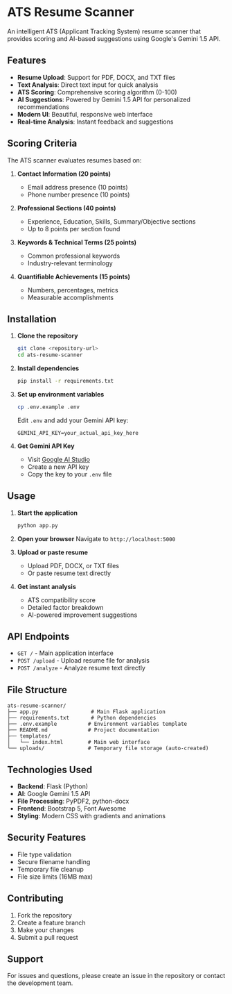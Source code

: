 # ATS Resume Scanner

An intelligent ATS (Applicant Tracking System) resume scanner that provides scoring and AI-based suggestions using Google's Gemini 1.5 API.

## Features

- **Resume Upload**: Support for PDF, DOCX, and TXT files
- **Text Analysis**: Direct text input for quick analysis
- **ATS Scoring**: Comprehensive scoring algorithm (0-100)
- **AI Suggestions**: Powered by Gemini 1.5 API for personalized recommendations
- **Modern UI**: Beautiful, responsive web interface
- **Real-time Analysis**: Instant feedback and suggestions

## Scoring Criteria

The ATS scanner evaluates resumes based on:

1. **Contact Information (20 points)**
   - Email address presence (10 points)
   - Phone number presence (10 points)

2. **Professional Sections (40 points)**
   - Experience, Education, Skills, Summary/Objective sections
   - Up to 8 points per section found

3. **Keywords & Technical Terms (25 points)**
   - Common professional keywords
   - Industry-relevant terminology

4. **Quantifiable Achievements (15 points)**
   - Numbers, percentages, metrics
   - Measurable accomplishments

## Installation

1. **Clone the repository**
   ```bash
   git clone <repository-url>
   cd ats-resume-scanner
   ```

2. **Install dependencies**
   ```bash
   pip install -r requirements.txt
   ```

3. **Set up environment variables**
   ```bash
   cp .env.example .env
   ```
   
   Edit `.env` and add your Gemini API key:
   ```
   GEMINI_API_KEY=your_actual_api_key_here
   ```

4. **Get Gemini API Key**
   - Visit [Google AI Studio](https://makersuite.google.com/app/apikey)
   - Create a new API key
   - Copy the key to your `.env` file

## Usage

1. **Start the application**
   ```bash
   python app.py
   ```

2. **Open your browser**
   Navigate to `http://localhost:5000`

3. **Upload or paste resume**
   - Upload PDF, DOCX, or TXT files
   - Or paste resume text directly

4. **Get instant analysis**
   - ATS compatibility score
   - Detailed factor breakdown
   - AI-powered improvement suggestions

## API Endpoints

- `GET /` - Main application interface
- `POST /upload` - Upload resume file for analysis
- `POST /analyze` - Analyze resume text directly

## File Structure

```
ats-resume-scanner/
├── app.py                 # Main Flask application
├── requirements.txt       # Python dependencies
├── .env.example          # Environment variables template
├── README.md             # Project documentation
├── templates/
│   └── index.html        # Main web interface
└── uploads/              # Temporary file storage (auto-created)
```

## Technologies Used

- **Backend**: Flask (Python)
- **AI**: Google Gemini 1.5 API
- **File Processing**: PyPDF2, python-docx
- **Frontend**: Bootstrap 5, Font Awesome
- **Styling**: Modern CSS with gradients and animations

## Security Features

- File type validation
- Secure filename handling
- Temporary file cleanup
- File size limits (16MB max)

## Contributing

1. Fork the repository
2. Create a feature branch
3. Make your changes
4. Submit a pull request

## Support

For issues and questions, please create an issue in the repository or contact the development team.
